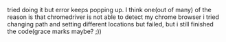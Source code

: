 tried doing it but error keeps popping up. I think one(out of many) of the reason is that chromedriver is not able to detect my chrome browser i tried changing path and setting different locations but failed, but i still finished the code(grace marks maybe? ;))
